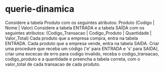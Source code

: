# querie-dinamica
Considere a tabela Produto com os seguintes atributos: Produto (Codigo | Nome | Valor) Considere a tabela ENTRADA e a tabela SAÍDA com os seguintes atributos: (Codigo_Transacao | Codigo_Produto | Quantidade | Valor_Total)  Cada produto que a empresa compra, entra na tabela ENTRADA. Cada produto que a empresa vende, entra na tabela SAIDA. Criar uma procedure que receba um código ('e' para ENTRADA e 's' para SAIDA), criar uma excecao de erro para codigo invalido, receba o codigo_transacao, codigo_produto e a quantidade e  preencha a tabela correta, com o valor_total de cada transacao de cada produto.
